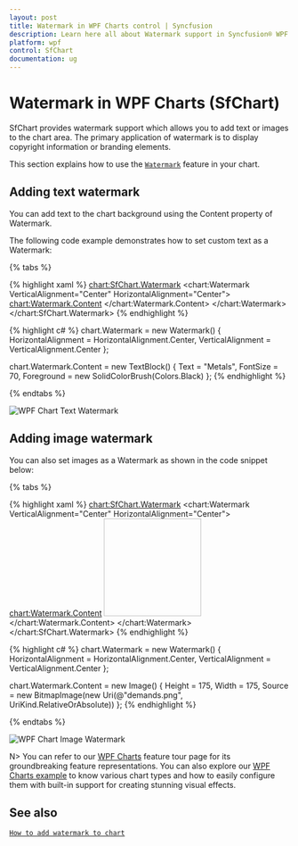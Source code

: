 ```yaml
---
layout: post
title: Watermark in WPF Charts control | Syncfusion
description: Learn here all about Watermark support in Syncfusion® WPF Charts (SfChart) control, its elements and more details.
platform: wpf
control: SfChart
documentation: ug
---
```


# Watermark in WPF Charts (SfChart)

SfChart provides watermark support which allows you to add text or images to the chart area. The primary application of watermark is to display copyright information or branding elements.

This section explains how to use the [`Watermark`](https://help.syncfusion.com/cr/wpf/Syncfusion.UI.Xaml.Charts.SfChart.html#Syncfusion_UI_Xaml_Charts_SfChart_Watermark) feature in your chart.

## Adding text watermark

You can add text to the chart background using the Content property of Watermark.

The following code example demonstrates how to set custom text as a Watermark:

{% tabs %}

{% highlight xaml %}
<chart:SfChart.Watermark>
    <chart:Watermark VerticalAlignment="Center" 
                     HorizontalAlignment="Center">
        <chart:Watermark.Content>
            <TextBlock Text="Metals"  
                       FontSize="70"
                       Foreground="Black">
            </TextBlock>
        </chart:Watermark.Content>
    </chart:Watermark>
</chart:SfChart.Watermark>
{% endhighlight %}

{% highlight c# %}
chart.Watermark = new Watermark()
{
    HorizontalAlignment = HorizontalAlignment.Center,
    VerticalAlignment = VerticalAlignment.Center
};

chart.Watermark.Content = new TextBlock()
{
    Text = "Metals",
    FontSize = 70,
    Foreground = new SolidColorBrush(Colors.Black)
};
{% endhighlight %}

{% endtabs %}

![WPF Chart Text Watermark](Watermark_images/wpf-chart-text-watermark.png)

## Adding image watermark

You can also set images as a Watermark as shown in the code snippet below:

{% tabs %}

{% highlight xaml %}
<chart:SfChart.Watermark>
    <chart:Watermark VerticalAlignment="Center"
                     HorizontalAlignment="Center">
        <chart:Watermark.Content>
            <Image Source="demands.png" Height="175" Width="175"/>
        </chart:Watermark.Content>
    </chart:Watermark>
</chart:SfChart.Watermark>
{% endhighlight %}

{% highlight c# %}
chart.Watermark = new Watermark()
{
    HorizontalAlignment = HorizontalAlignment.Center,
    VerticalAlignment = VerticalAlignment.Center
};

chart.Watermark.Content = new Image()
{
    Height = 175,
    Width = 175,
    Source = new BitmapImage(new Uri(@"demands.png", UriKind.RelativeOrAbsolute))
};
{% endhighlight %}

{% endtabs %}

![WPF Chart Image Watermark](Watermark_images/wpf-chart-image-watermark.png)

N> You can refer to our [WPF Charts](https://www.syncfusion.com/wpf-controls/charts) feature tour page for its groundbreaking feature representations. You can also explore our [WPF Charts example](https://github.com/syncfusion/wpf-demos) to know various chart types and how to easily configure them with built-in support for creating stunning visual effects.

## See also

[`How to add watermark to chart`](https://www.syncfusion.com/kb/5225/how-to-add-watermark-to-chart)